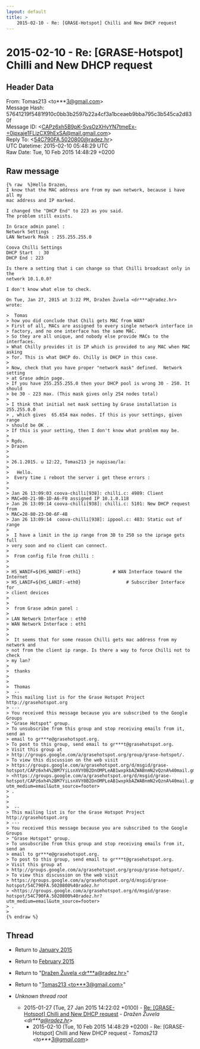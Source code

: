 ```yaml
---
layout: default
title: >
    2015-02-10 - Re: [GRASE-Hotspot] Chilli and New DHCP request
---
```


# 2015-02-10 - Re: [GRASE-Hotspot] Chilli and New DHCP request

## Header Data

From: Tomas213 \<to***3@gmail.com\><br>
Message Hash: 57641219f5481f910c0bb3b2597b22a4cf3a1bceaeb9bba795c3b545ca2d830f<br>
Message ID: \<CAPz6xh5B9pK-SvsOzXHyYN7tmeEx-+0ipxaje1FLizCX9hExSA@mail.gmail.com\><br>
Reply To: \<54C790FA.5020800@radez.hr\><br>
UTC Datetime: 2015-02-10 05:48:29 UTC<br>
Raw Date: Tue, 10 Feb 2015 14:48:29 +0200<br>

## Raw message

```
{% raw  %}Hello Drazen,
I know that the MAC address are from my own network, because i have all my
mac address and IP marked.

I changed the "DHCP End" to 223 as you said.
The problem still exists.

In Grace admin panel :
Network Settings
LAN Network Mask : 255.255.255.0

Coova Chilli Settings
DHCP Start  : 30
DHCP End : 223

Is there a setting that i can change so that Chilli broadcast only in the
network 10.1.0.0?

I don't know what else to check.

On Tue, Jan 27, 2015 at 3:22 PM, Dražen Žuvela <dr***a@radez.hr>
wrote:

>  Tomas
> how you did conclude that Chili gets MAC from WAN?
> First of all, MACs are assigned to every single network interface in
> factory, and no one interface has the same MAC.
> So they are all unique, and nobody else provide MACs to the interfaces.
> What Chilly provides it is IP which is provided to any MAC when MAC asking
> for. This is what DHCP do. Chilly is DHCP in this case.
>
> Now, check that you have proper "network mask" defined.  Network setting
> at Grase admin page.
> If you have 255.255.255.0 then your DHCP pool is wrong 30 - 250. It should
> be 30 - 223 max. (This mask gives only 254 nodes total)
>
> I think that initial net mask setting by Grase installation is 255.255.0.0
> , which gives  65.654 max nodes. If this is your settings, given range
> should be OK .
> If this is your setting, then I don't know what problem may be.
>
> Rgds.
> Drazen
>
>
> 26.1.2015. u 12:22, Tomas213 je napisao/la:
>
>   Hello.
>  Every time i reboot the server i get these errors :
>
>
> Jan 26 13:09:03 coova-chilli[938]: chilli.c: 4989: Client
> MAC=00-21-9B-1D-A6-F0 assigned IP 10.1.0.118
> Jan 26 13:09:14 coova-chilli[938]: chilli.c: 5101: New DHCP request from
> MAC=28-80-23-D0-6F-4B
> Jan 26 13:09:14  coova-chilli[938]: ippool.c: 483: Static out of range
>
>  I have a limit in the ip range from 30 to 250 so the iprage gets full
> very soon and no client can connect.
>
>  From config file from chilli :
>
>
> HS_WANIF=${HS_WANIF:-eth1}            # WAN Interface toward the Internet
> HS_LANIF=${HS_LANIF:-eth0}                 # Subscriber Interface for
> client devices
>
>
>  from Grase admin panel :
>
> LAN Network Interface : eth0
> WAN Network Interface : eth1
>
>
>  It seems that for some reason Chilli gets mac address from my network and
> not from the client ip range. Is there a way to force Chilli not to check
> my lan?
>
>  thanks
>
>
>  Thomas
>  --
> This mailing list is for the Grase Hotspot Project http://grasehotspot.org
> ---
> You received this message because you are subscribed to the Google Groups
> "Grase Hotspot" group.
> To unsubscribe from this group and stop receiving emails from it, send an
> email to gr***e@grasehotspot.org.
> To post to this group, send email to gr***t@grasehotspot.org.
> Visit this group at
> http://groups.google.com/a/grasehotspot.org/group/grase-hotspot/.
> To view this discussion on the web visit
> https://groups.google.com/a/grasehotspot.org/d/msgid/grase-hotspot/CAPz6xh4%2BM7YiLsnXVY0B2DnOMPLeAB1wxpkbAZWABnmN2vQznA%40mail.gmail.com
> <https://groups.google.com/a/grasehotspot.org/d/msgid/grase-hotspot/CAPz6xh4%2BM7YiLsnXVY0B2DnOMPLeAB1wxpkbAZWABnmN2vQznA%40mail.gmail.com?utm_medium=email&utm_source=footer>
> .
>
>
>  --
> This mailing list is for the Grase Hotspot Project http://grasehotspot.org
> ---
> You received this message because you are subscribed to the Google Groups
> "Grase Hotspot" group.
> To unsubscribe from this group and stop receiving emails from it, send an
> email to gr***e@grasehotspot.org.
> To post to this group, send email to gr***t@grasehotspot.org.
> Visit this group at
> http://groups.google.com/a/grasehotspot.org/group/grase-hotspot/.
> To view this discussion on the web visit
> https://groups.google.com/a/grasehotspot.org/d/msgid/grase-hotspot/54C790FA.5020800%40radez.hr
> <https://groups.google.com/a/grasehotspot.org/d/msgid/grase-hotspot/54C790FA.5020800%40radez.hr?utm_medium=email&utm_source=footer>
> .
>
{% endraw %}
```

## Thread

+ Return to [January 2015](/archive/2015/01)
+ Return to [February 2015](/archive/2015/02)

+ Return to "[Dražen Žuvela <dr***a<span>@</span>radez.hr>](/authors/dr___a_at_radez_hr)"
+ Return to "[Tomas213 <to***3<span>@</span>gmail.com>](/authors/to___3_at_gmail_com)"

+ _Unknown thread root_
  + 2015-01-27 (Tue, 27 Jan 2015 14:22:02 +0100) - [Re: [GRASE-Hotspot] Chilli and New DHCP request](/archive/2015/01/b8437adf606c1e2414a69f32883f41b0f772405833cfb03b15e3e291ff7b49e0) - _Dražen Žuvela \<dr***a@radez.hr\>_
    + 2015-02-10 (Tue, 10 Feb 2015 14:48:29 +0200) - Re: [GRASE-Hotspot] Chilli and New DHCP request - _Tomas213 \<to***3@gmail.com\>_

